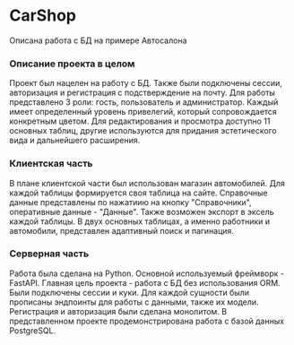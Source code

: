 # CarShop
Описана работа с БД на примере Автосалона

### Описание проекта в целом
Проект был нацелен на работу с БД. Также были подключены сессии, авторизация и регистрация с подстверждение на почту. Для работы представлено 3 роли: гость, пользователь и администратор. Каждый имеет определенный уровень привелегий, который сопровождается конкретным цветом. Для редактирования и просмотра доступно 11 основных таблиц, другие используются для придания эстетического вида и дальнейшего расширения.

### Клиентская часть
В плане клиентской части был использован магазин автомобилей. Для каждой таблицы формируется своя таблица на сайте. Справочные данные представлены по нажатиию на кнопку "Справочники", оперативные данные - "Данные". Также возможен экспорт в эксель каждой таблицы. В двух основных таблицах, а именно работники и автомобили, представлен адаптивный поиск и пагинация.

### Серверная часть
Работа была сделана на Python. Основной используемый фреймворк - FastAPI. Главная цель проекта - работа с БД без использования ORM. Были подключены сессии и куки. Для каждой сущности были прописаны эндпоинты для работы с данными, также их модели. Регистрация и авторизация были сделана монолитом. В представленном проекте продемонстрирована работа с базой данных PostgreSQL.
